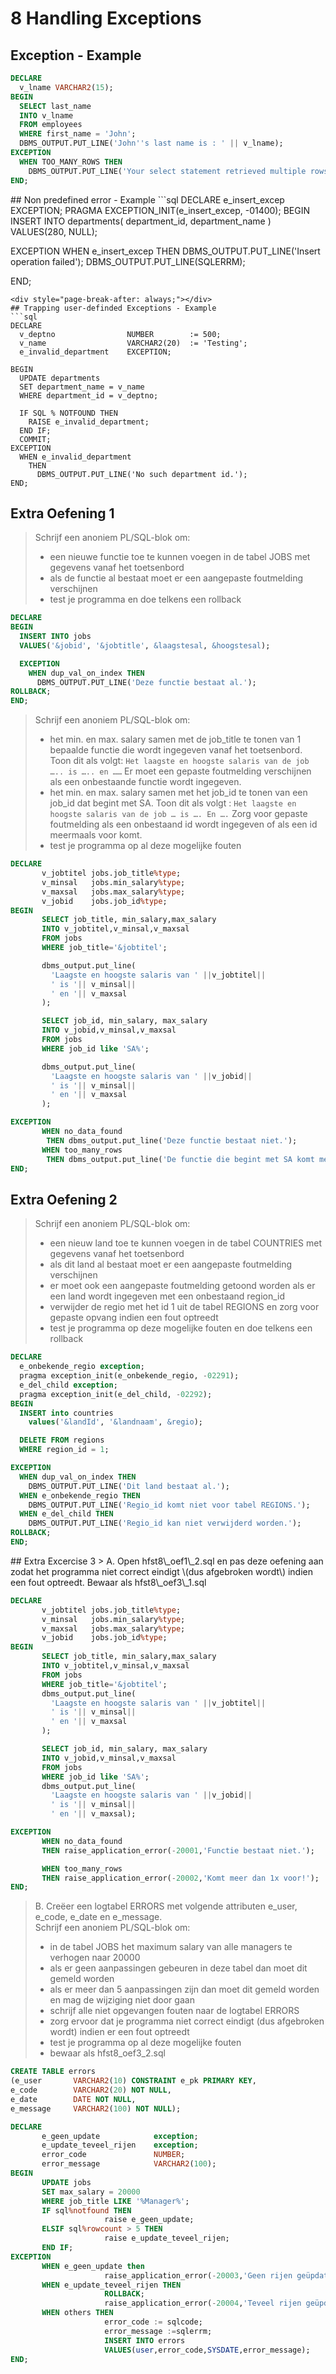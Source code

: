 # 8 Handling Exceptions

## Exception - Example

```sql
DECLARE
  v_lname VARCHAR2(15);
BEGIN
  SELECT last_name
  INTO v_lname
  FROM employees
  WHERE first_name = 'John';
  DBMS_OUTPUT.PUT_LINE('John''s last name is : ' || v_lname);
EXCEPTION
  WHEN TOO_MANY_ROWS THEN
    DBMS_OUTPUT.PUT_LINE('Your select statement retrieved multiple rows. Consider using a cursor');
END;
```
<div style="page-break-after: always;"></div>
## Non predefined error - Example
```sql
DECLARE
  e_insert_excep EXCEPTION;
  PRAGMA EXCEPTION_INIT(e_insert_excep, -01400);
BEGIN
  INSERT INTO departments( department_id,
                              department_name
                            )
      VALUES(280, NULL);

EXCEPTION
  WHEN e_insert_excep THEN
    DBMS_OUTPUT.PUT_LINE('Insert operation failed');
    DBMS_OUTPUT.PUT_LINE(SQLERRM);

END;
```
<div style="page-break-after: always;"></div>
## Trapping user-definded Exceptions - Example
```sql
DECLARE
  v_deptno                NUMBER        := 500;
  v_name                  VARCHAR2(20)  := 'Testing';
  e_invalid_department    EXCEPTION;

BEGIN
  UPDATE departments
  SET department_name = v_name
  WHERE department_id = v_deptno;

  IF SQL % NOTFOUND THEN
    RAISE e_invalid_department;
  END IF;
  COMMIT;  
EXCEPTION
  WHEN e_invalid_department
    THEN
      DBMS_OUTPUT.PUT_LINE('No such department id.');
END;
```

## Extra Oefening 1

> Schrijf een anoniem PL/SQL-blok om:
>
> * een nieuwe functie toe te kunnen voegen in de tabel JOBS met gegevens vanaf het toetsenbord
> * als de functie al bestaat moet er een aangepaste foutmelding verschijnen
> * test je programma en doe telkens een rollback

```sql
DECLARE
BEGIN
  INSERT INTO jobs
  VALUES('&jobid', '&jobtitle', &laagstesal, &hoogstesal);

  EXCEPTION
    WHEN dup_val_on_index THEN
      DBMS_OUTPUT.PUT_LINE('Deze functie bestaat al.');
ROLLBACK;
END;
```

> Schrijf een anoniem PL/SQL-blok om:
>
> * het min. en max. salary samen met de job\_title te tonen van 1 bepaalde functie die wordt ingegeven vanaf het toetsenbord. Toon dit als volgt: `Het laagste en hoogste salaris van de job ….. is ….. en ……` Er moet een gepaste foutmelding verschijnen als een onbestaande functie wordt ingegeven.
> * het min. en max. salary samen met het job\_id te tonen van een job\_id dat begint met SA. Toon dit als volgt : `Het laagste en hoogste salaris van de job … is …. En ….`    Zorg voor gepaste foutmelding als een onbestaand id wordt ingegeven of als een id meermaals voor komt.
> * test je programma op al deze mogelijke fouten

```sql
DECLARE
       v_jobtitel jobs.job_title%type;
       v_minsal   jobs.min_salary%type;
       v_maxsal   jobs.max_salary%type;
       v_jobid    jobs.job_id%type;
BEGIN
       SELECT job_title, min_salary,max_salary
       INTO v_jobtitel,v_minsal,v_maxsal
       FROM jobs
       WHERE job_title='&jobtitel';

       dbms_output.put_line(
         'Laagste en hoogste salaris van ' ||v_jobtitel||
         ' is '|| v_minsal||
         ' en '|| v_maxsal
       );

       SELECT job_id, min_salary, max_salary
       INTO v_jobid,v_minsal,v_maxsal
       FROM jobs
       WHERE job_id like 'SA%';

       dbms_output.put_line(
         'Laagste en hoogste salaris van ' ||v_jobid||
         ' is '|| v_minsal||
         ' en '|| v_maxsal
       );

EXCEPTION
       WHEN no_data_found
        THEN dbms_output.put_line('Deze functie bestaat niet.');
       WHEN too_many_rows
        THEN dbms_output.put_line('De functie die begint met SA komt meer dan 1 keer voor!');
END;
```

## Extra Oefening 2

> Schrijf een anoniem PL/SQL-blok om:
>
> * een nieuw land toe te kunnen voegen in de tabel COUNTRIES met gegevens vanaf het toetsenbord
> * als dit land al bestaat moet er een aangepaste foutmelding verschijnen
> * er moet ook een aangepaste foutmelding getoond worden als er een land wordt ingegeven met een onbestaand region\_id
> * verwijder de regio met het id 1 uit de tabel REGIONS en zorg voor gepaste opvang indien een fout optreedt
> * test je programma op deze mogelijke fouten en doe telkens een rollback

```sql
DECLARE
  e_onbekende_regio exception;
  pragma exception_init(e_onbekende_regio, -02291);
  e_del_child exception;
  pragma exception_init(e_del_child, -02292);
BEGIN
  INSERT into countries
    values('&landId', '&landnaam', &regio);

  DELETE FROM regions
  WHERE region_id = 1;

EXCEPTION
  WHEN dup_val_on_index THEN
    DBMS_OUTPUT.PUT_LINE('Dit land bestaat al.');
  WHEN e_onbekende_regio THEN
    DBMS_OUTPUT.PUT_LINE('Regio_id komt niet voor tabel REGIONS.');
  WHEN e_del_child THEN
    DBMS_OUTPUT.PUT_LINE('Regio_id kan niet verwijderd worden.');
ROLLBACK;
END;
```
<div style="page-break-after: always;"></div>
## Extra Excercise 3
> A. Open hfst8\_oef1\_2.sql en pas deze oefening aan zodat het programma niet correct eindigt \(dus afgebroken wordt\) indien een fout optreedt. Bewaar als hfst8\_oef3\_1.sql

```sql
DECLARE
       v_jobtitel jobs.job_title%type;
       v_minsal   jobs.min_salary%type;
       v_maxsal   jobs.max_salary%type;
       v_jobid    jobs.job_id%type;
BEGIN
       SELECT job_title, min_salary,max_salary
       INTO v_jobtitel,v_minsal,v_maxsal
       FROM jobs
       WHERE job_title='&jobtitel';
       dbms_output.put_line(
         'Laagste en hoogste salaris van ' ||v_jobtitel||
         ' is '|| v_minsal||
         ' en '|| v_maxsal
       );

       SELECT job_id, min_salary, max_salary
       INTO v_jobid,v_minsal,v_maxsal
       FROM jobs
       WHERE job_id like 'SA%';
       dbms_output.put_line(
         'Laagste en hoogste salaris van ' ||v_jobid||
         ' is '|| v_minsal||
         ' en '|| v_maxsal);

EXCEPTION
       WHEN no_data_found
       THEN raise_application_error(-20001,'Functie bestaat niet.');

       WHEN too_many_rows
       THEN raise_application_error(-20002,'Komt meer dan 1x voor!');
END;
```

> B. Creëer een logtabel ERRORS met volgende attributen e\_user, e\_code, e\_date en e\_message.  
> Schrijf een anoniem PL/SQL-blok om:
>
> * in de tabel JOBS het maximum salary van alle managers te verhogen naar 20000
> * als er geen aanpassingen gebeuren in deze tabel dan moet dit gemeld worden
> * als er meer dan 5 aanpassingen zijn dan moet dit gemeld worden en mag de wijziging niet door gaan
> * schrijf alle niet opgevangen fouten naar de logtabel ERRORS
> * zorg ervoor dat je programma niet correct eindigt \(dus afgebroken wordt\) indien er een fout optreedt
> * test je programma op al deze mogelijke fouten
> * bewaar als hfst8\_oef3\_2.sql

```sql
CREATE TABLE errors
(e_user       VARCHAR2(10) CONSTRAINT e_pk PRIMARY KEY,
e_code        VARCHAR2(20) NOT NULL,
e_date        DATE NOT NULL,
e_message     VARCHAR2(100) NOT NULL);

DECLARE
       e_geen_update            exception;
       e_update_teveel_rijen    exception;
       error_code               NUMBER;
       error_message            VARCHAR2(100);
BEGIN
       UPDATE jobs
       SET max_salary = 20000
       WHERE job_title LIKE '%Manager%';
       IF sql%notfound THEN
                     raise e_geen_update;
       ELSIF sql%rowcount > 5 THEN
                     raise e_update_teveel_rijen;
       END IF;
EXCEPTION
       WHEN e_geen_update then
                     raise_application_error(-20003,'Geen rijen geüpdatet!');
       WHEN e_update_teveel_rijen THEN
                     ROLLBACK;
                     raise_application_error(-20004,'Teveel rijen geüpdatet. Update wordt niet uitgevoerd!');
       WHEN others THEN
                     error_code := sqlcode;
                     error_message :=sqlerrm;
                     INSERT INTO errors
                     VALUES(user,error_code,SYSDATE,error_message);
END;
```



